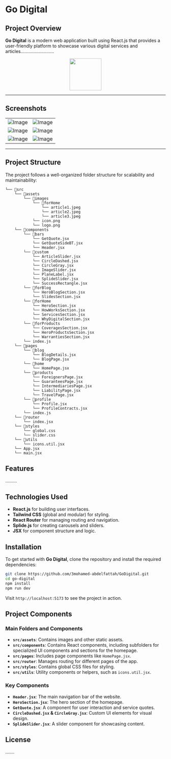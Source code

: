 # Go Digital

## Project Overview

**Go Digital** is a modern web application built using React.js that provides a user-friendly platform to showcase various digital services and articles..........................

<p align="center">
  <img src="https://github.com/user-attachments/assets/60bda9f2-6e73-45fe-98dc-04f861ff8d68" width="100" height="100">
</p>

---

## Screenshots

 <table align="center">
  <tr align='center'>
    <td><img src="https://github.com/user-attachments/assets/818dbd5d-3f5a-4977-bd3f-ed2f385d0d4b" alt="Image" /></td>
    <td><img src="https://github.com/user-attachments/assets/56e936bc-60eb-43e2-bc74-611aa37034a7" alt="Image" /></td>
  </tr>
  <tr align='center'>
    <td><img src="https://github.com/user-attachments/assets/c5e877cd-f432-40dc-86e8-23b36151c408" alt="Image" /></td>
    <td><img src="https://github.com/user-attachments/assets/9bbdad66-9967-489d-9ac0-8dc35d3ad6f2" alt="Image" /></td>
  </tr>
  <tr align='center'>
    <td><img src="https://github.com/user-attachments/assets/0578a44e-f131-4c03-8da0-179fe45ffaac" alt="Image" /></td>
    <td><img src="https://github.com/user-attachments/assets/55941e61-48ea-4083-8500-43f57189f00c" alt="Image" /></td>
  </tr>
</table>

---

## Project Structure

The project follows a well-organized folder structure for scalability and maintainability:

```plaintext
└── 📁src
    └── 📁assets
        └── 📁images
            └── 📁forHome
                └── article1.jpeg
                └── article2.jpeg
                └── article3.jpeg
            └── icon.png
            └── logo.png
    └── 📁components
        └── 📁bars
            └── GetQuote.jsx
            └── GetQuoteSideBT.jsx
            └── Header.jsx
        └── 📁custom
            └── ArticleSlider.jsx
            └── CircleDashed.jsx
            └── CircleGray.jsx
            └── ImageSlider.jsx
            └── PlaneLabel.jsx
            └── SplideSlider.jsx
            └── SuccessRectangle.jsx
        └── 📁forBlog
            └── HeroBlogSection.jsx
            └── SlidesSection.jsx
        └── 📁forHome
            └── HeroSection.jsx
            └── HowWorksSection.jsx
            └── ServicesSection.jsx
            └── WhyDigitalSection.jsx
        └── 📁forProducts
            └── CoveragesSection.jsx
            └── HeroProductsSection.jsx
            └── WarrantiesSection.jsx
        └── index.js
    └── 📁pages
        └── 📁blog
            └── BlogDetails.jsx
            └── BlogPage.jsx
        └── 📁home
            └── HomePage.jsx
        └── 📁products
            └── ForeignersPage.jsx
            └── GuaranteesPage.jsx
            └── IntermediariesPage.jsx
            └── LiabilityPage.jsx
            └── TravelPage.jsx
        └── 📁profile
            └── Profile.jsx
            └── ProfileContracts.jsx
        └── index.js
    └── 📁router
        └── index.jsx
    └── 📁styles
        └── global.css
        └── slider.css
    └── 📁utils
        └── icons.util.jsx
    └── App.jsx
    └── main.jsx
```

## Features
.........

## Technologies Used

- **React.js** for building user interfaces.
- **Tailwind CSS** (global and modular) for styling.
- **React Router** for managing routing and navigation.
- **Splide.js** for creating carousels and sliders.
- **JSX** for component structure and logic.

## Installation

To get started with **Go Digital**, clone the repository and install the required dependencies:

```bash
git clone https://github.com/3mohamed-abdelfattah/GoDigital.git
cd go-digital
npm install
npm run dev
```

Visit `http://localhost:5173` to see the project in action.

## Project Components

### Main Folders and Components

- **`src/assets`**: Contains images and other static assets.
- **`src/components`**: Contains React components, including subfolders for specialized UI components and sections for the homepage.
- **`src/pages`**: Includes page components like `HomePage.jsx`.
- **`src/router`**: Manages routing for different pages of the app.
- **`src/styles`**: Contains global CSS files for styling.
- **`src/utils`**: Utility components or helpers, such as `icons.util.jsx`.

### Key Components

- **`Header.jsx`**: The main navigation bar of the website.
- **`HeroSection.jsx`**: The hero section of the homepage.
- **`GetQuote.jsx`**: A component for user interaction and service quotes.
- **`CircleDashed.jsx` & `CircleGray.jsx`**: Custom UI elements for visual design.
- **`SplideSlider.jsx`**: A slider component for showcasing content.


## License

.......

